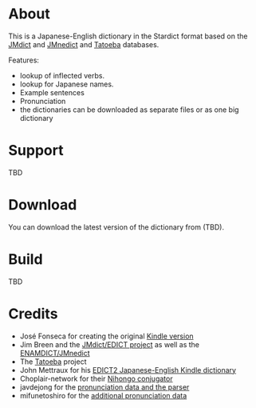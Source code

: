 About
=====

This is a Japanese-English dictionary in the Stardict format based on the
[JMdict](http://www.edrdg.org/jmdict/j_jmdict.html) and [JMnedict](https://www.edrdg.org/enamdict/enamdict_doc.html) and [Tatoeba](https://tatoeba.org/) databases.

Features:

* lookup of inflected verbs.
* lookup for Japanese names.
* Example sentences
* Pronunciation
* the dictionaries can be downloaded as separate files or as one big dictionary

Support
=================

TBD


Download
========

You can download the latest version of the dictionary from (TBD).


Build
=====

TBD


Credits
=======

* José Fonseca for creating the original [Kindle version](https://github.com/jmdict-kindle/jmdict-kindle/tree/main)
* Jim Breen and the [JMdict/EDICT project](http://www.edrdg.org/jmdict/j_jmdict.html) as well as the [ENAMDICT/JMnedict](https://www.edrdg.org/enamdict/enamdict_doc.html)
* The [Tatoeba](https://tatoeba.org/) project
* John Mettraux for his [EDICT2 Japanese-English Kindle dictionary](https://github.com/jmettraux/edict2-kindle)
* Choplair-network for their [Nihongo conjugator](http://www.choplair.org/?Nihongo%20conjugator)
* javdejong for the [pronunciation data and the parser](https://github.com/javdejong/nhk-pronunciation)
* mifunetoshiro for the [additional pronunciation data](https://github.com/mifunetoshiro/kanjium/blob/main/data/source_files/raw/accents.txt)
